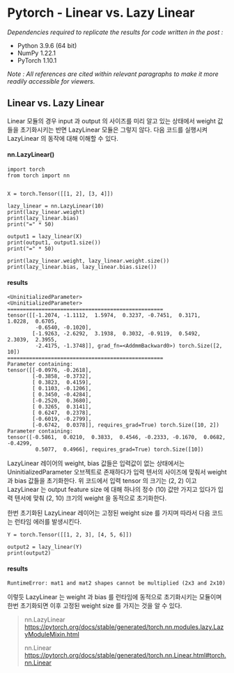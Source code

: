 # Pytorch - Linear vs. Lazy Linear

*Dependencies required to replicate the results for code written in the post :*

- Python 3.9.6 (64 bit)
- NumPy 1.22.1
- PyTorch 1.10.1

*Note : All references are cited within relevant paragraphs to make it more readily accessible for viewers.*

## Linear vs. Lazy Linear
Linear 모듈의 경우 input 과 output 의 사이즈를 미리 알고 있는 상태에서 weight 값들을 초기화시키는 반면 LazyLinear 모듈은 그렇지 않다. 다음 코드를 실행시켜 LazyLinear 의 동작에 대해 이해할 수 있다.

#### nn.LazyLinear()

    import torch  
    from torch import nn  
      
      
    X = torch.Tensor([[1, 2], [3, 4]])  
      
    lazy_linear = nn.LazyLinear(10)  
    print(lazy_linear.weight)  
    print(lazy_linear.bias)  
    print("=" * 50)  
      
    output1 = lazy_linear(X)  
    print(output1, output1.size())  
    print("=" * 50)  
      
    print(lazy_linear.weight, lazy_linear.weight.size())  
    print(lazy_linear.bias, lazy_linear.bias.size())

#### results

    <UninitializedParameter>
    <UninitializedParameter>
    ==================================================
    tensor([[-1.2074, -1.1112,  1.5974,  0.3237, -0.7451,  0.3171,  1.0228,  0.6705,
             -0.6540, -0.1020],
            [-1.9263, -2.6292,  3.1938,  0.3032, -0.9119,  0.5492,  2.3039,  2.3955,
             -2.4175, -1.3748]], grad_fn=<AddmmBackward0>) torch.Size([2, 10])
    ==================================================
    Parameter containing:
    tensor([[-0.0976, -0.2618],
            [-0.3858, -0.3732],
            [ 0.3823,  0.4159],
            [ 0.1103, -0.1206],
            [ 0.3450, -0.4284],
            [-0.2520,  0.3680],
            [ 0.3265,  0.3141],
            [ 0.6247,  0.2378],
            [-0.6019, -0.2799],
            [-0.6742,  0.0378]], requires_grad=True) torch.Size([10, 2])
    Parameter containing:
    tensor([-0.5861,  0.0210,  0.3833,  0.4546, -0.2333, -0.1670,  0.0682, -0.4299,
             0.5077,  0.4966], requires_grad=True) torch.Size([10])

LazyLinear 레이어의 weight, bias 값들은 입력값이 없는 상태에서는 UninitializedParameter 오브젝트로 존재하다가 입력 텐서의 사이즈에 맞춰서 weight 과 bias 값들을 초기화한다. 위 코드에서 입력 tensor 의 크기는 (2, 2) 이고 LazyLinear 는 output feature size 에 대해 하나의 정수 (10) 값만 가지고 있다가 입력 텐서에 맞춰 (2, 10) 크기의 weight 을 동적으로 초기화한다.

한번 초기화된 LazyLinear 레이어는 고정된 weight size 를 가지며 따라서 다음 코드는 런타임 에러를 발생시킨다.


    Y = torch.Tensor([[1, 2, 3], [4, 5, 6]])  
      
    output2 = lazy_linear(Y)  
    print(output2)

#### results
    RuntimeError: mat1 and mat2 shapes cannot be multiplied (2x3 and 2x10)

이렇듯 LazyLinear 는 weight 과 bias 를 런타임에 동적으로 초기화시키는 모듈이며 한번 초기화되면 이후 고정된 weight size 를 가지는 것을 알 수 있다.

> nn.LazyLinear
> https://pytorch.org/docs/stable/generated/torch.nn.modules.lazy.LazyModuleMixin.html
> 
> nn.Linear
> https://pytorch.org/docs/stable/generated/torch.nn.Linear.html#torch.nn.Linear
